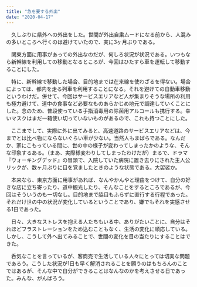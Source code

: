 ```yaml
---
title: "急を要する外出"
date: "2020-04-17"
---
```


　久しぶりに県外への外出をした。世間が外出自粛ムードになる前から、人混みの多いところへ行くのは避けていたので、実に3ヶ月ぶりである。

　関東方面に用事があっての外出なのだが、何しろ状況が状況である。いつもなら新幹線を利用しての移動となるところが、今回はひたすら車を運転して移動することにした。

　特に、新幹線で移動した場合、目的地までは在来線を使わざるを得ない。場合によっては、都内を走る列車を利用することになる。それを避けての自動車移動というわけだ。併せて、今回はサービスエリアなど人が集まりそうな場所の利用も極力避けて、道中の食事など必要なものあらかじめ地元で調達していくことにした。念のため、普段使っている手指消毒用の除菌用アルコールも携行する。幸いマスクはまだ一箱使い切っていないものがあるので、これも持つことにした。

　ここまでして、実際に外に出てみると、高速道路のサービスエリアなどは、今までとは比べ物にならないぐらい車が少ない。当然人もまばらである。なんだか、家にこもっている間に、世の中の様子が変わってしまったかのような、そんな印象するある。（まあ、実際様変わりしてしまったわけだが）まるで、ドラマ『ウォーキングデッド』の冒頭で、入院していた病院に置き去りにされた主人公リックが、数ヶ月ぶりに目を覚ましたときのような状態である。大袈裟か。

　本来なら、東京方面に用事があれば、なんやかんやと理由をつけて、自分の好きな店に立ち寄ったり、道中観光したり、そんなことをするところであるが、今回はそういうのも一切なし。目的地まで脇目もふらずに直行する行程であった。それだけ世の中の状況が変化しているということであり、嫌でもそれを実感させる1日であった。

　日々、大きなストレスを抱える人たちもいる中、ありがたいことに、自分はそれほどフラストレーションをため込むこともなく、生活の変化に順応している。しかし、こうして外へ出てみることで、世間の変化を目の当たりにすることはできた。

　呑気なことを言っているが、客商売で生活している人々にとっては切実な問題であろう。こうした状況が1日も早く解消されることを願うのはもちろんのことではあるが、そんな中で自分ができることはなんなのかを考えさせる日であった。みんな、がんばろう。
